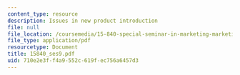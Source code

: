 ```yaml
---
content_type: resource
description: Issues in new product introduction
file: null
file_location: /coursemedia/15-840-special-seminar-in-marketing-marketing-management-spring-2004/710e2e3ff4a9552c619fec756a6457d3_15840_ses9.pdf
file_type: application/pdf
resourcetype: Document
title: 15840_ses9.pdf
uid: 710e2e3f-f4a9-552c-619f-ec756a6457d3
---
```

